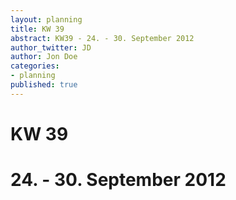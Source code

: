 ```yaml
---
layout: planning 
title: KW 39
abstract: KW39 - 24. - 30. September 2012
author_twitter: JD
author: Jon Doe 
categories:
- planning
published: true
---
```


# KW 39

# 24. - 30. September 2012
